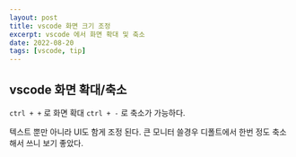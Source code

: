 ```yaml
---
layout: post
title: vscode 화면 크기 조정
excerpt: vscode 에서 화면 확대 및 축소
date: 2022-08-20
tags: [vscode, tip]
---
```


## vscode 화면 확대/축소

`ctrl + +` 로 화면 확대 `ctrl + -` 로 축소가 가능하다.

텍스트 뿐만 아니라 UI도 함게 조정 된다. 큰 모니터 쓸경우 디폴트에서 한번 정도 축소해서 쓰니 보기 좋았다.
